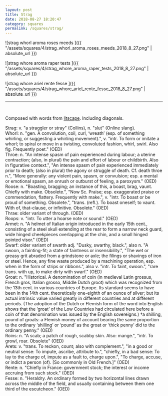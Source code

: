 ```yaml
---
layout: post
title: Strag
date: 2018-08-27 18:20:47
category: squares
permalink: /squares/strag/ 
---
```


![strag whorl aroma roses meeds ]({{ "/assets/squares/4/strag_whorl_aroma_roses_meeds_2018_8_27.png" | absolute_url }})
&nbsp;

![strag whore aroma raper tests ]({{ "/assets/squares/4/strag_whore_aroma_raper_tests_2018_8_27.png" | absolute_url }})
&nbsp;

![strag whore ariel rente fesse ]({{ "/assets/squares/4/strag_whore_ariel_rente_fesse_2018_8_27.png" | absolute_url }})
&nbsp;

---

&nbsp;

Composed with words from [litscape](https://www.litscape.com/). Including diagonals. 

Strag: v. "a straggler or stray" (Collins), n. "slut" (Online slang).   
Whorl: n. "gen. A convolution, coil, curl, ‘wreath’ (esp. of something whirling, or suggesting a whirling movement).", v. "intr. To form or imitate a whorl; to spiral or move in a twisting, convoluted fashion, whirl, swirl. Also fig. Frequently poet." (OED)  
Throe: n. "An intense spasm of pain experienced during labour; a uterine contraction; (also, in plural) the pain and effort of labour or childbirth. Also in figurative context.", "An intense spasm of pain experienced immediately prior to death; (also in plural) the agony or struggle of death. Cf. death throe n.", "More generally: any violent pain, spasm, or convulsion; esp. a mental or emotional spasm, an onrush or outburst of feeling, a paroxysm." (OED)  
Roose: n. "Boasting, bragging; an instance of this, a boast, brag, vaunt. Chiefly with make. Obsolete.", "Now Sc. Praise; esp. exaggerated praise or commendation, flattery. Frequently with make.", v. "intr. To boast or be proud of something. Obsolete.", "trans. (refl.). To boast oneself; to vaunt. With of, that-clause, or infinitive. Obsolete." (OED)  
Thrae: older variant of through. (OED)  
Roops: v. "intr. To utter a hoarse note or sound." (OED)  
Armet: n. "A helmet of Italian origin introduced in the early 15th cent., consisting of a steel skull extending at the rear to form a narrow neck guard, wide hinged cheekpieces overlapping at the chin, and a small hinged pointed visor." (OED)  
Swarf: older variant of swarth adj. "Dusky, swarthy, black.", also n. "A swoon, a fainting-fit; a state of faintness or insensibility.", "The wet or greasy grit abraded from a grindstone or axle; the filings or shavings of iron or steel. Hence, any fine waste produced by a machining operation, esp. when in the form of strips or ribbons.", also v. "intr. To faint, swoon.", "rare trans. with up, to make dirty with swarf." (OED)  
Groat: n. "Historical. A denomination of coin (in medieval Latin grossus, French gros, Italian grosso, Middle Dutch groot) which was recognized from the 13th cent. in various countries of Europe. Its standard seems to have been in the 14th cent. theoretically one-eighth of an ounce of silver; but its actual intrinsic value varied greatly in different countries and at different periods. (The adoption of the Dutch or Flemish form of the word into English shows that the ‘groat’ of the Low Countries had circulated here before a coin of that denomination was issued by the English sovereigns.) †a shilling, pound of groats: a Flemish money of account bearing the same proportion to the ordinary ‘shilling’ or ‘pound’ as the groat or ‘thick penny’ did to the ordinary penny." (OED)  
Roins: n. "A scab; a patch of rough, scabby skin. Also: mange.", "intr. To growl, roar. Obsolete" (OED)  
Arets: v. "trans. To reckon, count; also with complement.", "in a good or neutral sense: To impute, ascribe, attribute to.", "chiefly, in a bad sense: To lay to the charge of, impute as a fault to, charge upon.", "To charge, accuse, or indict a person (of).  [So commonly in Old French.]" (OED)  
Rente: n. "Chiefly in France: government stock; the interest or income accruing from such stock." (OED)  
Fesse: n. "Heraldry. An ordinary formed by two horizontal lines drawn across the middle of the field, and usually containing between them one third of the escutcheon." (OED)  

